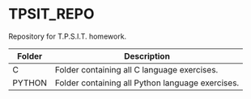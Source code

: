 # TPSIT_REPO
Repository for T.P.S.I.T. homework.

Folder    | Description
----------|-------------------------------------------------
C         | Folder containing all C language exercises.
PYTHON    | Folder containing all Python language exercises.

